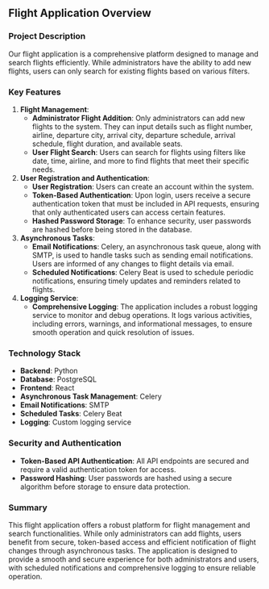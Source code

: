 ## Flight Application Overview

### Project Description

Our flight application is a comprehensive platform designed to manage and search flights efficiently. While administrators have the ability to add new flights, users can only search for existing flights based on various filters.

### Key Features

1. **Flight Management**:
    - **Administrator Flight Addition**: Only administrators can add new flights to the system. They can input details such as flight number, airline, departure city, arrival city, departure schedule, arrival schedule, flight duration, and available seats.
    - **User Flight Search**: Users can search for flights using filters like date, time, airline, and more to find flights that meet their specific needs.
2. **User Registration and Authentication**:
    - **User Registration**: Users can create an account within the system.
    - **Token-Based Authentication**: Upon login, users receive a secure authentication token that must be included in API requests, ensuring that only authenticated users can access certain features.
    - **Hashed Password Storage**: To enhance security, user passwords are hashed before being stored in the database.
3. **Asynchronous Tasks**:
    - **Email Notifications**: Celery, an asynchronous task queue, along with SMTP, is used to handle tasks such as sending email notifications. Users are informed of any changes to flight details via email.
    - **Scheduled Notifications**: Celery Beat is used to schedule periodic notifications, ensuring timely updates and reminders related to flights.
4. **Logging Service**:
    - **Comprehensive Logging**: The application includes a robust logging service to monitor and debug operations. It logs various activities, including errors, warnings, and informational messages, to ensure smooth operation and quick resolution of issues.

### Technology Stack

- **Backend**: Python
- **Database**: PostgreSQL
- **Frontend**: React
- **Asynchronous Task Management**: Celery
- **Email Notifications**: SMTP
- **Scheduled Tasks**: Celery Beat
- **Logging**: Custom logging service

### Security and Authentication

- **Token-Based API Authentication**: All API endpoints are secured and require a valid authentication token for access.
- **Password Hashing**: User passwords are hashed using a secure algorithm before storage to ensure data protection.

### Summary

This flight application offers a robust platform for flight management and search functionalities. While only administrators can add flights, users benefit from secure, token-based access and efficient notification of flight changes through asynchronous tasks. The application is designed to provide a smooth and secure experience for both administrators and users, with scheduled notifications and comprehensive logging to ensure reliable operation.
